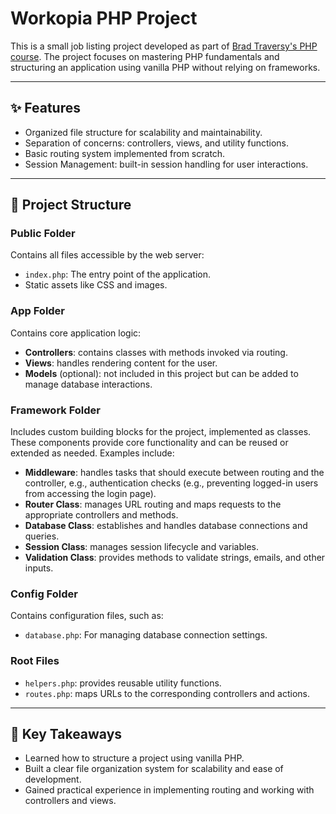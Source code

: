 # Workopia PHP Project

This is a small job listing project developed as part of [Brad Traversy's PHP course](https://www.traversymedia.com/php-from-scratch). The project focuses on mastering PHP fundamentals and structuring an application using vanilla PHP without relying on frameworks.

---

## ✨ Features

- Organized file structure for scalability and maintainability.
- Separation of concerns: controllers, views, and utility functions.
- Basic routing system implemented from scratch.
- Session Management: built-in session handling for user interactions.

---

## 📂 Project Structure

### **Public Folder**

Contains all files accessible by the web server:

- `index.php`: The entry point of the application.
- Static assets like CSS and images.

### **App Folder**

Contains core application logic:

- **Controllers**: contains classes with methods invoked via routing.
- **Views**: handles rendering content for the user.
- **Models** (optional): not included in this project but can be added to manage database interactions.

### **Framework Folder**

Includes custom building blocks for the project, implemented as classes. These components provide core functionality and can be reused or extended as needed. Examples include:

- **Middleware**: handles tasks that should execute between routing and the controller, e.g., authentication checks (e.g., preventing logged-in users from accessing the login page).
- **Router Class**: manages URL routing and maps requests to the appropriate controllers and methods.
- **Database Class**: establishes and handles database connections and queries.
- **Session Class**: manages session lifecycle and variables.
- **Validation Class**: provides methods to validate strings, emails, and other inputs.

### **Config Folder**

Contains configuration files, such as:

- `database.php`: For managing database connection settings.

### **Root Files**

- `helpers.php`: provides reusable utility functions.
- `routes.php`: maps URLs to the corresponding controllers and actions.

---

## 📘 Key Takeaways

- Learned how to structure a project using vanilla PHP.
- Built a clear file organization system for scalability and ease of development.
- Gained practical experience in implementing routing and working with controllers and views.
